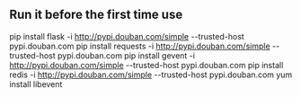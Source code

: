 ## Run it before the first time use 
pip install flask  -i http://pypi.douban.com/simple --trusted-host pypi.douban.com
pip install requests -i http://pypi.douban.com/simple --trusted-host pypi.douban.com
pip install gevent -i http://pypi.douban.com/simple --trusted-host pypi.douban.com
pip install redis -i http://pypi.douban.com/simple --trusted-host pypi.douban.com
yum install libevent
